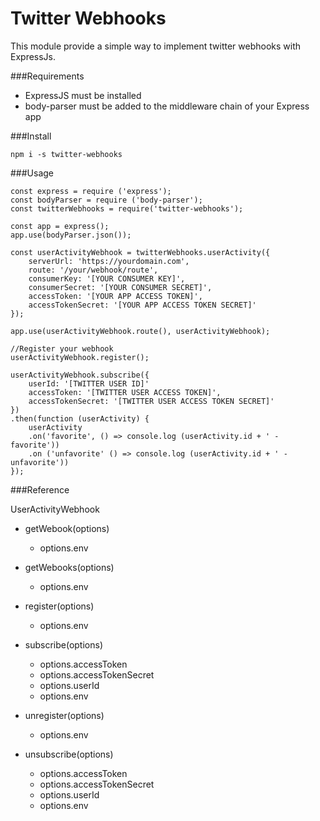# Twitter Webhooks

This module provide a simple way to implement twitter webhooks with ExpressJs.

###Requirements

- ExpressJS must be installed
- body-parser must be added to the middleware chain of your Express app

###Install

`npm i -s twitter-webhooks`

###Usage

```
const express = require ('express');
const bodyParser = require ('body-parser');
const twitterWebhooks = require('twitter-webhooks');

const app = express();
app.use(bodyParser.json());

const userActivityWebhook = twitterWebhooks.userActivity({
    serverUrl: 'https://yourdomain.com',
    route: '/your/webhook/route',
    consumerKey: '[YOUR CONSUMER KEY]',
    consumerSecret: '[YOUR CONSUMER SECRET]',
    accessToken: '[YOUR APP ACCESS TOKEN]',
    accessTokenSecret: '[YOUR APP ACCESS TOKEN SECRET]'
});

app.use(userActivityWebhook.route(), userActivityWebhook);

//Register your webhook
userActivityWebhook.register();

userActivityWebhook.subscribe({
    userId: '[TWITTER USER ID]'
    accessToken: '[TWITTER USER ACCESS TOKEN]',
    accessTokenSecret: '[TWITTER USER ACCESS TOKEN SECRET]'
})
.then(function (userActivity) {
    userActivity
    .on('favorite', () => console.log (userActivity.id + ' - favorite'))
    .on ('unfavorite' () => console.log (userActivity.id + ' - unfavorite'))
});

```

###Reference

UserActivityWebhook

- getWebook(options)
    - options.env

- getWebooks(options)
    - options.env
        
- register(options)
    - options.env
    
- subscribe(options)
    - options.accessToken
    - options.accessTokenSecret
    - options.userId
    - options.env

- unregister(options)
    - options.env

- unsubscribe(options)
    - options.accessToken
    - options.accessTokenSecret
    - options.userId
    - options.env

